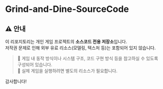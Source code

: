 # Grind-and-Dine-SourceCode
## ⚠️ 안내

이 리포지토리는 개인 게임 프로젝트의 **소스코드 전용 저장소**입니다.  
저작권 문제로 인해 외부 유료 리소스(모델링, 텍스처 등)는 포함되어 있지 않습니다.

> 🔹 게임 내 동작 방식이나 시스템 구조, 코드 구현 방식 등을 참고하실 수 있도록 구성되어 있습니다.  
> 🔹 실제 게임을 실행하려면 별도의 리소스가 필요합니다.

감사합니다!
